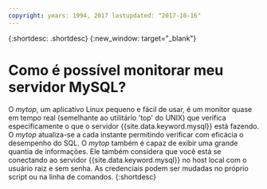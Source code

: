 ```yaml
---
copyright: years: 1994, 2017 lastupdated: "2017-10-16"
---
```


{:shortdesc: .shortdesc}
{:new_window: target="_blank"}

# Como é possível monitorar meu servidor MySQL?

O _mytop_, um aplicativo Linux pequeno e
fácil de usar, é um monitor quase em tempo real (semelhante ao
utilitário 'top' do UNIX) que verifica especificamente o que o
servidor {{site.data.keyword.mysql}} está fazendo. O _mytop_ atualiza-se a cada instante
permitindo verificar com eficácia o desempenho do SQL. O _mytop_ também é capaz de exibir uma
grande quantia de informações. Ele também considera que você está se conectando ao
servidor {{site.data.keyword.mysql}} no host local com o
usuário raiz e sem senha. As credenciais podem ser mudadas no próprio
script ou na linha de comandos.
{:shortdesc}
